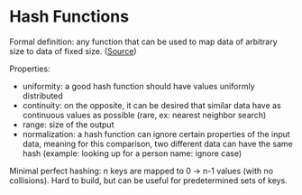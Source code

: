 # Hash Functions

Formal definition: any function that can be used to map data of arbitrary size to data of fixed size. ([Source](https://en.wikipedia.org/wiki/Hash_function))

Properties:  
* uniformity: a good hash function should have values uniformly distributed
* continuity: on the opposite, it can be desired that similar data have as continuous values as possible (rare, ex: nearest neighbor search)
* range: size of the output
* normalization: a hash function can ignore certain properties of the input data, meaning for this comparison, two different data can have the same hash (example: looking up for a person name: ignore case)

Minimal perfect hashing: n keys are mapped to 0 -> n-1 values (with no collisions). Hard to build, but can be useful for predetermined sets of keys.
